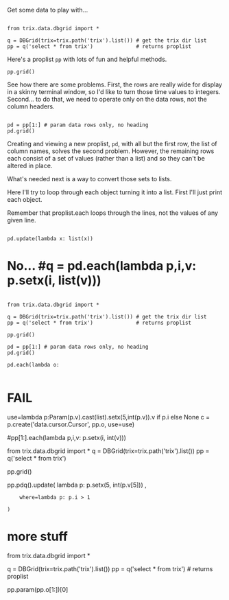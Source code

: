 

Get some data to play with...

```python3

from trix.data.dbgrid import *

q = DBGrid(trix=trix.path('trix').list()) # get the trix dir list
pp = q('select * from trix')              # returns proplist

```


Here's a proplist `pp` with lots of fun and helpful methods.

```
pp.grid()

```


See how there are some problems. First, the rows are really wide for
display in a skinny terminal window, so I'd like to turn those time
values to integers. Second... to do that, we need to operate only on
the data rows, not the column headers.

```

pd = pp[1:] # param data rows only, no heading 
pd.grid()

```

Creating and viewing a new proplist, `pd`, with all but the first 
row, the list of column names, solves the second problem. However,
the remaining rows each consist of a set of values (rather than a
list) and so they can't be altered in place.

What's needed next is a way to convert those sets to lists.



Here I'll try to loop through each object turning it into a list.
First I'll just print each object.

Remember that proplist.each loops through the lines, not the values
of any given line.

```

pd.update(lambda x: list(x))

```


# No... #q = pd.each(lambda p,i,v: p.setx(i, list(v)))



```python3

from trix.data.dbgrid import *

q = DBGrid(trix=trix.path('trix').list()) # get the trix dir list
pp = q('select * from trix')              # returns proplist

pp.grid()

pd = pp[1:] # param data rows only, no heading 
pd.grid()

pd.each(lambda o: 


```











# FAIL

use=lambda p:Param(p.v).cast(list).setx(5,int(p.v)).v if p.i else None
c = p.create('data.cursor.Cursor', pp.o, use=use)

#pp[1:].each(lambda p,i,v: p.setx(i, int(v)))

from trix.data.dbgrid import *
q = DBGrid(trix=trix.path('trix').list())
pp = q('select * from trix')

pp.grid()

pp.pdq().update(
		lambda p: p.setx(5, int(p.v[5])) , 
		
		where=lambda p: p.i > 1

	)





# more stuff

from trix.data.dbgrid import *

q = DBGrid(trix=trix.path('trix').list())
pp = q('select * from trix') # returns proplist

pp.param(pp.o[1:])[0]

















